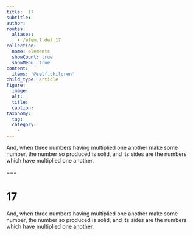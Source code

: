 ```yaml
---
title:  17
subtitle: 
author:
routes:
  aliases:
    - /elem.7.def.17
collection:
  name: elements
  showCount: true
  showMenu: true
content:
  items: '@self.children'
child_type: article
figure:
  image:
  alt:
  title:
  caption:
taxonomy:
  tag:
  category:
    - 
---
```


<p> And, when three numbers having multiplied one another make some number, the number so produced is <hi rend="bold">solid</hi>, and its <hi rend="bold">sides</hi> are the numbers which have multiplied one another.</p>

===

<h1>17</h1>
<p> And, when three numbers having multiplied one another make some number, the number so produced is <span class="bold">solid</span>, and its <span class="bold">sides</span> are the numbers which have multiplied one another.</p>
